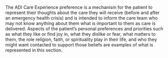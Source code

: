 The ADI Care Experience preference is a mechanism for the patient to represent their thoughts about the care they will receive (before and after an emergency health crisis) and is intended to inform the care team who may not know anything about them what is important to them as care is delivered.  Aspects of the patient’s personal preferences and priorities such as what they like or find joy in, what they dislike or fear, what matters to them, the role religion, faith, or spirituality play in their life, and who they might want contacted to support those beliefs are examples of what is represented in this section.